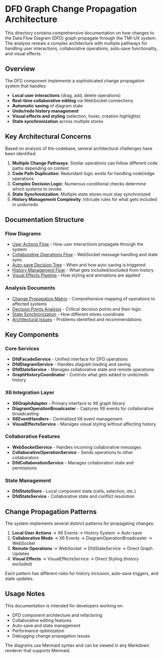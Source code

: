 # DFD Graph Change Propagation Architecture

This directory contains comprehensive documentation on how changes to the Data Flow Diagram (DFD) graph propagate through the TMI-UX system. The analysis reveals a complex architecture with multiple pathways for handling user interactions, collaborative operations, auto-save functionality, and visual effects.

## Overview

The DFD component implements a sophisticated change propagation system that handles:

- **Local user interactions** (drag, add, delete operations)
- **Real-time collaborative editing** via WebSocket connections
- **Automatic saving** of diagram state
- **Undo/redo history management**
- **Visual effects and styling** (selection, hover, creation highlights)
- **State synchronization** across multiple stores

## Key Architectural Concerns

Based on analysis of the codebase, several architectural challenges have been identified:

1. **Multiple Change Pathways**: Similar operations can follow different code paths depending on context
2. **Code Path Duplication**: Redundant logic exists for handling node/edge operations
3. **Complex Decision Logic**: Numerous conditional checks determine which systems to invoke
4. **State Synchronization**: Multiple state stores must stay synchronized
5. **History Management Complexity**: Intricate rules for what gets included in undo/redo

## Documentation Structure

### Flow Diagrams

- [User Actions Flow](./user-actions-flow.md) - How user interactions propagate through the system
- [Collaborative Operations Flow](./collaborative-operations-flow.md) - WebSocket message handling and state sync
- [Auto-save Decision Tree](./autosave-decision-tree.md) - When and how auto-saving is triggered
- [History Management Flow](./history-management-flow.md) - What gets included/excluded from history
- [Visual Effects Pipeline](./visual-effects-pipeline.md) - How styling and animations are applied

### Analysis Documents

- [Change Propagation Matrix](./change-propagation-matrix.md) - Comprehensive mapping of operations to affected systems
- [Decision Points Analysis](./decision-points-analysis.md) - Critical decision points and their logic
- [State Synchronization](./state-synchronization.md) - How different stores coordinate
- [Architectural Issues](./architectural-issues.md) - Problems identified and recommendations

## Key Components

### Core Services

- **DfdFacadeService** - Unified interface for DFD operations
- **DfdDiagramService** - Handles diagram loading and saving
- **DfdStateService** - Manages collaborative state and remote operations
- **GraphHistoryCoordinator** - Controls what gets added to undo/redo history

### X6 Integration Layer

- **X6GraphAdapter** - Primary interface to X6 graph library
- **DiagramOperationBroadcaster** - Captures X6 events for collaborative broadcasting
- **X6EventHandlers** - Centralized X6 event management
- **VisualEffectsService** - Manages visual styling without affecting history

### Collaborative Features

- **WebSocketService** - Handles incoming collaborative messages
- **CollaborativeOperationService** - Sends operations to other collaborators
- **DfdCollaborationService** - Manages collaboration state and permissions

### State Management

- **DfdStateStore** - Local component state (cells, selection, etc.)
- **DfdStateService** - Collaborative state and conflict resolution

## Change Propagation Patterns

The system implements several distinct patterns for propagating changes:

1. **Local User Actions** → X6 Events → History System → Auto-save
2. **Collaborative Mode** → X6 Events → DiagramOperationBroadcaster → WebSocket
3. **Remote Operations** → WebSocket → DfdStateService → Direct Graph Updates
4. **Visual Effects** → VisualEffectsService → Direct Styling (history excluded)

Each pattern has different rules for history inclusion, auto-save triggers, and state updates.

## Usage Notes

This documentation is intended for developers working on:

- DFD component architecture and refactoring
- Collaborative editing features
- Auto-save and state management
- Performance optimization
- Debugging change propagation issues

The diagrams use Mermaid syntax and can be viewed in any Markdown renderer that supports Mermaid.
